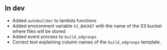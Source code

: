 ## In dev
* Added `autobuilder` to lambda functions
* Added environment variable `S3_BUCKET` with the name of the S3 bucket where files will be stored
* Added event process to `build_adgroups`
* Correct text explaining column names of the `build_adgroups` template.